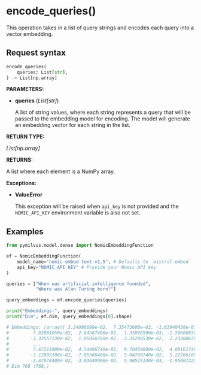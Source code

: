 # encode_queries()

This operation takes in a list of query strings and encodes each query into a vector embedding.

## Request syntax

```python
encode_queries(
    queries: List[str], 
) -> List[np.array]
```

**PARAMETERS:**

- **queries** (*List[str]*)

    A list of string values, where each string represents a query that will be passed to the embedding model for encoding. The model will generate an embedding vector for each string in the list.

**RETURN TYPE:**

*List[np.array]*

**RETURNS:**

A list where each element is a NumPy array.

**Exceptions:**

- **ValueError**

    This exception will be raised when `api_key` is not provided and the `NOMIC_API_KEY` environment variable is also not set.

## Examples

```python
from pymilvus.model.dense import NomicEmbeddingFunction

ef = NomicEmbeddingFunction(
    model_name="nomic-embed-text-v1.5", # Defaults to `mistral-embed`
    api_key="NOMIC_API_KEY" # Provide your Nomic API key
)

queries = ["When was artificial intelligence founded", 
           "Where was Alan Turing born?"]

query_embeddings = ef.encode_queries(queries)

print("Embeddings:", query_embeddings)
print("Dim", ef.dim, query_embeddings[0].shape)

# Embeddings: [array([ 3.24096680e-02,  7.35473600e-02, -1.63940430e-01, -4.45556640e-02,
#         7.83081050e-02,  2.64587400e-02,  1.35898590e-03, -1.59606930e-02,
#        -3.33557130e-02,  1.05056760e-02, -2.35290530e-02,  2.23388670e-02,
#         ...
#         7.67211900e-02,  4.54406740e-02,  9.70459000e-02,  4.00161740e-03,
#        -3.12805180e-02, -7.05566400e-02,  5.04760740e-02,  5.22766100e-02,
#        -3.87878400e-02, -3.03649900e-03,  5.90515140e-03, -1.95007320e-02])]
# Dim 768 (768,)
```
